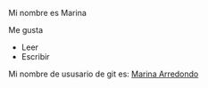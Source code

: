 Mi nombre es Marina

Me gusta
- Leer
- Escribir

Mi nombre de ususario de git es: [Marina Arredondo](https://github.com/ElisaCarstairs)